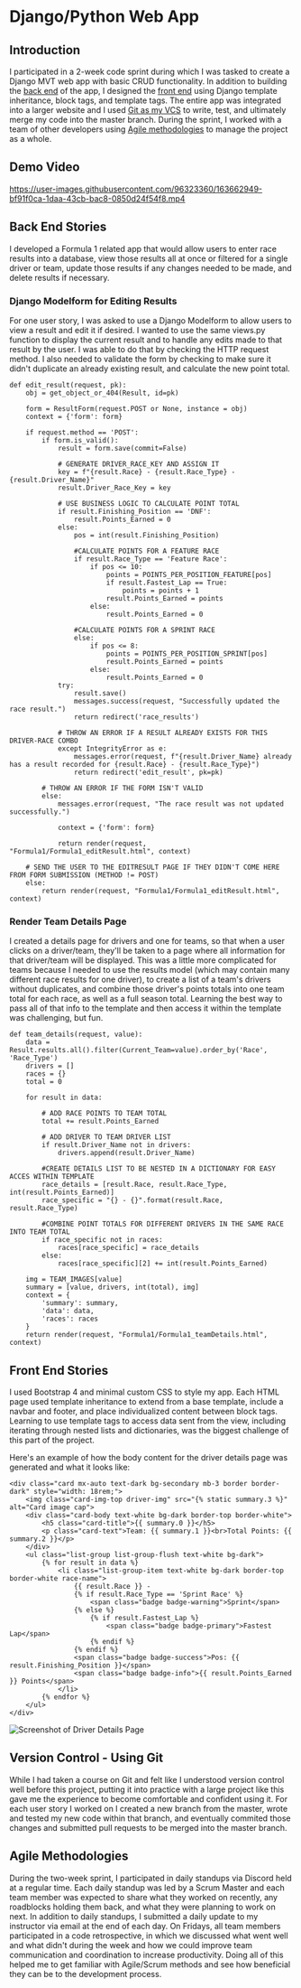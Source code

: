 # Django/Python Web App
## Introduction
I participated in a 2-week code sprint during which I was tasked to create a Django MVT web app with basic CRUD functionality. In addition to building the [back end](https://github.com/IMarshall/Django-Python-MVT-Project/tree/main#back-end-stories) of the app, I designed the [front end](https://github.com/IMarshall/Django-Python-MVT-Project/tree/main#front-end-stories) using Django template inheritance, block tags, and template tags. The entire app was integrated into a larger website and I used [Git as my VCS](https://github.com/IMarshall/Django-Python-MVT-Project/tree/main#Version-Control---Using-Git) to write, test, and ultimately merge my code into the master branch. During the sprint, I worked with a team of other developers using [Agile methodologies](https://github.com/IMarshall/Django-Python-MVT-Project/tree/main#Agile-Methodologies) to manage the project as a whole.

## Demo Video

https://user-images.githubusercontent.com/96323360/163662949-bf91f0ca-1daa-43cb-bac8-0850d24f54f8.mp4

## Back End Stories
I developed a Formula 1 related app that would allow users to enter race results into a database, view those results all at once or filtered for a single driver or team, update those results if any changes needed to be made, and delete results if necessary.

### Django Modelform for Editing Results
For one user story, I was asked to use a Django Modelform to allow users to view a result and edit it if desired. I wanted to use the same views.py function to display the current result and to handle any edits made to that result by the user. I was able to do that by checking the HTTP request method. I also needed to validate the form by checking to make sure it didn't duplicate an already existing result, and calculate the new point total.

```
def edit_result(request, pk):
    obj = get_object_or_404(Result, id=pk)

    form = ResultForm(request.POST or None, instance = obj)
    context = {'form': form}

    if request.method == 'POST':
        if form.is_valid():
            result = form.save(commit=False)

            # GENERATE DRIVER_RACE_KEY AND ASSIGN IT
            key = f"{result.Race} - {result.Race_Type} - {result.Driver_Name}"
            result.Driver_Race_Key = key

            # USE BUSINESS LOGIC TO CALCULATE POINT TOTAL
            if result.Finishing_Position == 'DNF':
                result.Points_Earned = 0
            else:
                pos = int(result.Finishing_Position)

                #CALCULATE POINTS FOR A FEATURE RACE
                if result.Race_Type == 'Feature Race':
                    if pos <= 10:
                        points = POINTS_PER_POSITION_FEATURE[pos]
                        if result.Fastest_Lap == True:
                            points = points + 1
                        result.Points_Earned = points
                    else:
                        result.Points_Earned = 0

                #CALCULATE POINTS FOR A SPRINT RACE
                else:
                    if pos <= 8:
                        points = POINTS_PER_POSITION_SPRINT[pos]
                        result.Points_Earned = points
                    else:
                        result.Points_Earned = 0
            try:
                result.save()
                messages.success(request, "Successfully updated the race result.")
                return redirect('race_results')
            
            # THROW AN ERROR IF A RESULT ALREADY EXISTS FOR THIS DRIVER-RACE COMBO
            except IntegrityError as e:
                messages.error(request, f"{result.Driver_Name} already has a result recorded for {result.Race} - {result.Race_Type}")
                return redirect('edit_result', pk=pk)
            
        # THROW AN ERROR IF THE FORM ISN'T VALID
        else:
            messages.error(request, "The race result was not updated successfully.")

            context = {'form': form}

            return render(request, "Formula1/Formula1_editResult.html", context)
    
    # SEND THE USER TO THE EDITRESULT PAGE IF THEY DIDN'T COME HERE FROM FORM SUBMISSION (METHOD != POST)
    else:
        return render(request, "Formula1/Formula1_editResult.html", context)
```

### Render Team Details Page
I created a details page for drivers and one for teams, so that when a user clicks on a driver/team, they'll be taken to a page where all information for that driver/team will be displayed. This was a little more complicated for teams because I needed to use the results model (which may contain many different race results for one driver), to create a list of a team's drivers without duplicates, and combine those driver's points totals into one team total for each race, as well as a full season total. Learning the best way to pass all of that info to the template and then access it within the template was challenging, but fun.

```
def team_details(request, value):
    data = Result.results.all().filter(Current_Team=value).order_by('Race', 'Race_Type')
    drivers = []
    races = {}
    total = 0

    for result in data:

        # ADD RACE POINTS TO TEAM TOTAL
        total += result.Points_Earned

        # ADD DRIVER TO TEAM DRIVER LIST
        if result.Driver_Name not in drivers:
            drivers.append(result.Driver_Name)

        #CREATE DETAILS LIST TO BE NESTED IN A DICTIONARY FOR EASY ACCES WITHIN TEMPLATE
        race_details = [result.Race, result.Race_Type, int(result.Points_Earned)]
        race_specific = "{} - {}".format(result.Race, result.Race_Type)

        #COMBINE POINT TOTALS FOR DIFFERENT DRIVERS IN THE SAME RACE INTO TEAM TOTAL
        if race_specific not in races:
            races[race_specific] = race_details
        else:
            races[race_specific][2] += int(result.Points_Earned)

    img = TEAM_IMAGES[value]
    summary = [value, drivers, int(total), img]
    context = {
        'summary': summary,
        'data': data,
        'races': races
    }
    return render(request, "Formula1/Formula1_teamDetails.html", context)
```
## Front End Stories
I used Bootstrap 4 and minimal custom CSS to style my app. Each HTML page used template inheritance to extend from a base template, include a navbar and footer, and place individualized content between block tags. Learning to use template tags to access data sent from the view, including iterating through nested lists and dictionaries, was the biggest challenge of this part of the project.

Here's an example of how the body content for the driver details page was generated and what it looks like:

```
<div class="card mx-auto text-dark bg-secondary mb-3 border border-dark" style="width: 18rem;">
    <img class="card-img-top driver-img" src="{% static summary.3 %}" alt="Card image cap">
    <div class="card-body text-white bg-dark border-top border-white">
        <h5 class="card-title">{{ summary.0 }}</h5>
        <p class="card-text">Team: {{ summary.1 }}<br>Total Points: {{ summary.2 }}</p>
    </div>
    <ul class="list-group list-group-flush text-white bg-dark">
        {% for result in data %}
            <li class="list-group-item text-white bg-dark border-top border-white race-name">
                {{ result.Race }} -
                {% if result.Race_Type == 'Sprint Race' %}
                    <span class="badge badge-warning">Sprint</span>
                {% else %}
                    {% if result.Fastest_Lap %}
                        <span class="badge badge-primary">Fastest Lap</span>
                    {% endif %}
                {% endif %}
                <span class="badge badge-success">Pos: {{ result.Finishing_Position }}</span>
                <span class="badge badge-info">{{ result.Points_Earned }} Points</span>
            </li>
        {% endfor %}
    </ul>
</div>
```
![Screenshot of Driver Details Page](./images/driver_details1.png)

## Version Control - Using Git
While I had taken a course on Git and felt like I understood version control well before this project, putting it into practice with a large project like this gave me the experience to become comfortable and confident using it. For each user story I worked on I created a new branch from the master, wrote and tested my new code within that branch, and eventually commited those changes and submitted pull requests to be merged into the master branch.

## Agile Methodologies
During the two-week sprint, I participated in daily standups via Discord held at a regular time. Each daily standup was led by a Scrum Master and each team member was expected to share what they worked on recently, any roadblocks holding them back, and what they were planning to work on next. In addition to daily standups, I submitted a daily update to my instructor via email at the end of each day. On Fridays, all team members participated in a code retrospective, in which we discussed what went well and what didn't during the week and how we could improve team communication and coordination to increase productivity. Doing all of this helped me to get familiar with Agile/Scrum methods and see how beneficial they can be to the development process.
